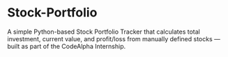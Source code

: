 # Stock-Portfolio
A simple Python-based Stock Portfolio Tracker that calculates total investment, current value, and profit/loss from manually defined stocks — built as part of the CodeAlpha Internship.
